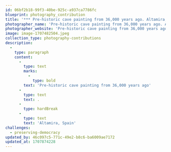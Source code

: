 ```yaml
---
id: 06bf2b18-99f3-40be-925c-a937ca7786fc
blueprint: photography_contribution
title: '*** Pre-historic cave painting from 36,000 years ago. Altamira, Spain'
photographer_name: 'Pre-historic cave painting from 36,000 years ago. Altamira, Spain'
photographer_website: 'Pre-historic cave painting from 36,000 years ago. Altamira, Spain'
image: image-1707482504.jpeg
collection_type: photography-contributions
description:
  -
    type: paragraph
    content:
      -
        type: text
        marks:
          -
            type: bold
        text: 'Pre-historic cave painting from 36,000 years ago'
      -
        type: text
        text: .
      -
        type: hardBreak
      -
        type: text
        text: 'Altamira, Spain'
challenges:
  - preserving-democracy
updated_by: 46c097c5-771c-49e2-b8c6-ba6009ae7172
updated_at: 1707874228
---
```

